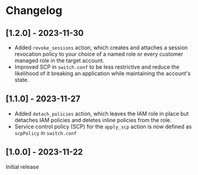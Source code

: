 # Changelog

## [1.2.0] - 2023-11-30

* Added `revoke_sessions` action, which creates and attaches a session revocation policy to your choice of a named role or every customer managed role in the target account.
* Improved SCP in `switch.conf` to be less restrictive and reduce the likelihood of it breaking an application while maintaining the account's state.

## [1.1.0] - 2023-11-27

* Added `detach_policies` action, which leaves the IAM role in place but detaches IAM policies and deletes inline policies from the role.
* Service control policy (SCP) for the `apply_scp` action is now defined as `scpPolicy` in `switch.conf`

## [1.0.0] - 2023-11-22

Initial release